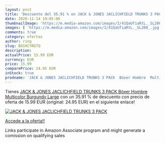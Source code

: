 ```yaml
---
layout: post
title: 'Descuento del 35.91 % en JACK & JONES JACLICHFIELD TRUNKS 3 PACK '
date: 2020-11-14 19:05:06
thumbnailImage: 'https://m.media-amazon.com/images/I/41QaUfiaRtL._SL200_.jpg'
images: [ 'https://m.media-amazon.com/images/I/41QaUfiaRtL._SL200_.jpg' ]
comments: true
category: ofertas
author: ring
slug: B01HCYRG7Q
description:
actualPrice: 15.99 EUR
currency: EUR
price: 15.99
comparePrice: 24.95 EUR
inStock: true
prodname: 'JACK & JONES JACLICHFIELD TRUNKS 3 PACK  Bóxer Hombre  Multicolor  Burgundy   Large'
---
```


Tienes [JACK & JONES JACLICHFIELD TRUNKS 3 PACK  Bóxer Hombre  Multicolor  Burgundy   Large](https://www.amazon.es/dp/B01HCYRG7Q/?tag=tolees-21) con un 35.91 % de descuento con precio de oferta de 15.99 EUR (original: 24.95 EUR) en el siguiente enlace!

[![JACK & JONES JACLICHFIELD TRUNKS 3 PACK ](https://m.media-amazon.com/images/I/41QaUfiaRtL._SL200_.jpg)](https://www.amazon.es/dp/B01HCYRG7Q/?tag=tolees-21)

[Accede a la oferta!!](https://www.amazon.es/dp/B01HCYRG7Q/?tag=tolees-21)

Links participate in Amazon Associate program and might generate a comission on qualifying sales


